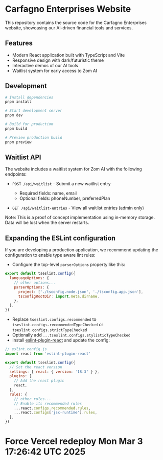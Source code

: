 # Carfagno Enterprises Website

This repository contains the source code for the Carfagno Enterprises website, showcasing our AI-driven financial tools and services.

## Features

- Modern React application built with TypeScript and Vite
- Responsive design with dark/futuristic theme
- Interactive demos of our AI tools
- Waitlist system for early access to Zom AI

## Development

```bash
# Install dependencies
pnpm install

# Start development server
pnpm dev

# Build for production
pnpm build

# Preview production build
pnpm preview
```

## Waitlist API

The website includes a waitlist system for Zom AI with the following endpoints:

- `POST /api/waitlist` - Submit a new waitlist entry
  - Required fields: name, email
  - Optional fields: phoneNumber, preferredPlan

- `GET /api/waitlist-entries` - View all waitlist entries (admin only)

Note: This is a proof of concept implementation using in-memory storage. Data will be lost when the server restarts.

## Expanding the ESLint configuration

If you are developing a production application, we recommend updating the configuration to enable type aware lint rules:

- Configure the top-level `parserOptions` property like this:

```js
export default tseslint.config({
  languageOptions: {
    // other options...
    parserOptions: {
      project: ['./tsconfig.node.json', './tsconfig.app.json'],
      tsconfigRootDir: import.meta.dirname,
    },
  },
})
```

- Replace `tseslint.configs.recommended` to `tseslint.configs.recommendedTypeChecked` or `tseslint.configs.strictTypeChecked`
- Optionally add `...tseslint.configs.stylisticTypeChecked`
- Install [eslint-plugin-react](https://github.com/jsx-eslint/eslint-plugin-react) and update the config:

```js
// eslint.config.js
import react from 'eslint-plugin-react'

export default tseslint.config({
  // Set the react version
  settings: { react: { version: '18.3' } },
  plugins: {
    // Add the react plugin
    react,
  },
  rules: {
    // other rules...
    // Enable its recommended rules
    ...react.configs.recommended.rules,
    ...react.configs['jsx-runtime'].rules,
  },
})
```
# Force Vercel redeploy Mon Mar  3 17:26:42 UTC 2025
